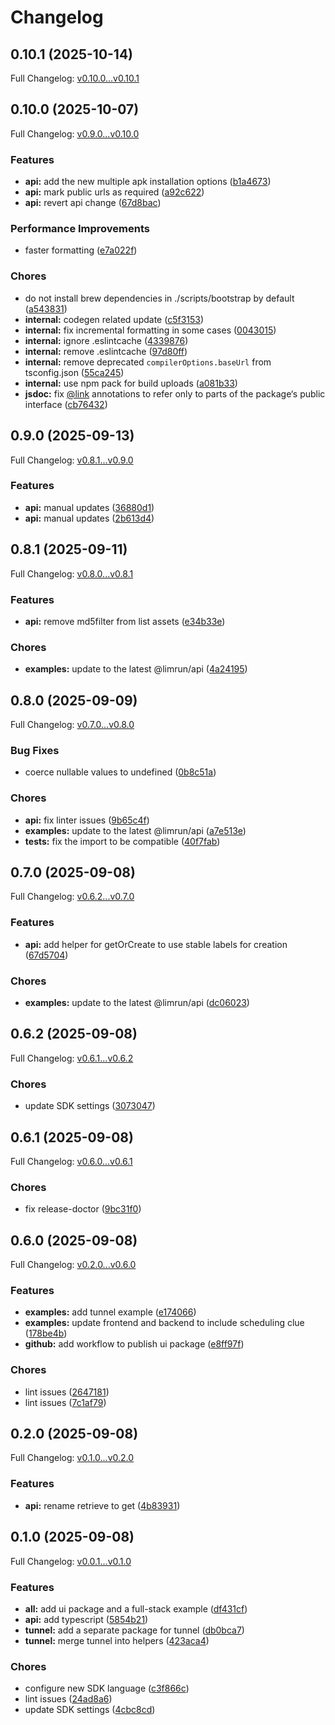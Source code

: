 # Changelog

## 0.10.1 (2025-10-14)

Full Changelog: [v0.10.0...v0.10.1](https://github.com/limrun-inc/typescript-sdk/compare/v0.10.0...v0.10.1)

## 0.10.0 (2025-10-07)

Full Changelog: [v0.9.0...v0.10.0](https://github.com/limrun-inc/typescript-sdk/compare/v0.9.0...v0.10.0)

### Features

* **api:** add the new multiple apk installation options ([b1a4673](https://github.com/limrun-inc/typescript-sdk/commit/b1a4673f84bbc9ed4de55a8a458ad7ea9e9eda0e))
* **api:** mark public urls as required ([a92c622](https://github.com/limrun-inc/typescript-sdk/commit/a92c622bb1a0a1d929158dad399f1e5b6e04c734))
* **api:** revert api change ([67d8bac](https://github.com/limrun-inc/typescript-sdk/commit/67d8bac803a1dc79983e3a30e7c67aca00358098))


### Performance Improvements

* faster formatting ([e7a022f](https://github.com/limrun-inc/typescript-sdk/commit/e7a022fd1e84f3bf92b196d44164a6ee6a135a91))


### Chores

* do not install brew dependencies in ./scripts/bootstrap by default ([a543831](https://github.com/limrun-inc/typescript-sdk/commit/a543831fd8915896f3b6565864ba460003a65d9d))
* **internal:** codegen related update ([c5f3153](https://github.com/limrun-inc/typescript-sdk/commit/c5f3153c2c83b31f0aa26b491a461b60b4e73762))
* **internal:** fix incremental formatting in some cases ([0043015](https://github.com/limrun-inc/typescript-sdk/commit/00430153b9be1a8325e6cacfa9df044f5e46a129))
* **internal:** ignore .eslintcache ([4339876](https://github.com/limrun-inc/typescript-sdk/commit/433987662250c855eb8b9db9d2de5311ef3625d4))
* **internal:** remove .eslintcache ([97d80ff](https://github.com/limrun-inc/typescript-sdk/commit/97d80ff1fe59b16bbbf20b4be0398ad7a5b91c88))
* **internal:** remove deprecated `compilerOptions.baseUrl` from tsconfig.json ([55ca245](https://github.com/limrun-inc/typescript-sdk/commit/55ca2453910e5efb7852ca9fbe8db464bcf02797))
* **internal:** use npm pack for build uploads ([a081b33](https://github.com/limrun-inc/typescript-sdk/commit/a081b33aa80cf91addb1286d365955c3911020ec))
* **jsdoc:** fix [@link](https://github.com/link) annotations to refer only to parts of the package‘s public interface ([cb76432](https://github.com/limrun-inc/typescript-sdk/commit/cb764327f88eab2b87e0adf784e43df2461add02))

## 0.9.0 (2025-09-13)

Full Changelog: [v0.8.1...v0.9.0](https://github.com/limrun-inc/typescript-sdk/compare/v0.8.1...v0.9.0)

### Features

* **api:** manual updates ([36880d1](https://github.com/limrun-inc/typescript-sdk/commit/36880d1793fbb6de43013d2891c069aa941a0641))
* **api:** manual updates ([2b613d4](https://github.com/limrun-inc/typescript-sdk/commit/2b613d4fcafeb69a77b8ef5edbe0eafea96ad615))

## 0.8.1 (2025-09-11)

Full Changelog: [v0.8.0...v0.8.1](https://github.com/limrun-inc/typescript-sdk/compare/v0.8.0...v0.8.1)

### Features

* **api:** remove md5filter from list assets ([e34b33e](https://github.com/limrun-inc/typescript-sdk/commit/e34b33eb60bb37e557a4d898dfc073427fc8acd8))


### Chores

* **examples:** update to the latest @limrun/api ([4a24195](https://github.com/limrun-inc/typescript-sdk/commit/4a241955518cd9ae68bd9859e83958cb01447138))

## 0.8.0 (2025-09-09)

Full Changelog: [v0.7.0...v0.8.0](https://github.com/limrun-inc/typescript-sdk/compare/v0.7.0...v0.8.0)

### Bug Fixes

* coerce nullable values to undefined ([0b8c51a](https://github.com/limrun-inc/typescript-sdk/commit/0b8c51a581fe97fcc9c2cd7016a3cceee0700d67))


### Chores

* **api:** fix linter issues ([9b65c4f](https://github.com/limrun-inc/typescript-sdk/commit/9b65c4f773a08bd85f23fdcbf2c6e2ae727d7a08))
* **examples:** update to the latest @limrun/api ([a7e513e](https://github.com/limrun-inc/typescript-sdk/commit/a7e513e29c8948109dc0e2cb00d15a030e2cb7a3))
* **tests:** fix the import to be compatible ([40f7fab](https://github.com/limrun-inc/typescript-sdk/commit/40f7fabcf473c28b1a711a8ea524624a3a982e21))

## 0.7.0 (2025-09-08)

Full Changelog: [v0.6.2...v0.7.0](https://github.com/limrun-inc/typescript-sdk/compare/v0.6.2...v0.7.0)

### Features

* **api:** add helper for getOrCreate to use stable labels for creation ([67d5704](https://github.com/limrun-inc/typescript-sdk/commit/67d5704040efe16725e2ade021f03787c570a417))


### Chores

* **examples:** update to the latest @limrun/api ([dc06023](https://github.com/limrun-inc/typescript-sdk/commit/dc0602334afe8af257312ae5cfbd6a3710ec4872))

## 0.6.2 (2025-09-08)

Full Changelog: [v0.6.1...v0.6.2](https://github.com/limrun-inc/typescript-sdk/compare/v0.6.1...v0.6.2)

### Chores

* update SDK settings ([3073047](https://github.com/limrun-inc/typescript-sdk/commit/3073047142a387364e14634af10ebceb0fe6503e))

## 0.6.1 (2025-09-08)

Full Changelog: [v0.6.0...v0.6.1](https://github.com/limrun-inc/typescript-sdk/compare/v0.6.0...v0.6.1)

### Chores

* fix release-doctor ([9bc31f0](https://github.com/limrun-inc/typescript-sdk/commit/9bc31f06380c83f0acaf0fbd0d6a7924ec521b5b))

## 0.6.0 (2025-09-08)

Full Changelog: [v0.2.0...v0.6.0](https://github.com/limrun-inc/typescript-sdk/compare/v0.2.0...v0.6.0)

### Features

* **examples:** add tunnel example ([e174066](https://github.com/limrun-inc/typescript-sdk/commit/e174066fd66892daf58a9c9769ca41d7e3eb618f))
* **examples:** update frontend and backend to include scheduling clue ([178be4b](https://github.com/limrun-inc/typescript-sdk/commit/178be4b4e9f4e683977e17a53bb7668c0b96645f))
* **github:** add workflow to publish ui package ([e8ff97f](https://github.com/limrun-inc/typescript-sdk/commit/e8ff97fd4105a67a0e044520c062056a0939709f))


### Chores

* lint issues ([2647181](https://github.com/limrun-inc/typescript-sdk/commit/26471818e3fdbb5d9a1604cb1bd66e92aa5685dd))
* lint issues ([7c1af79](https://github.com/limrun-inc/typescript-sdk/commit/7c1af79f1c9bbcaa5a7cda911178549a81a95754))

## 0.2.0 (2025-09-08)

Full Changelog: [v0.1.0...v0.2.0](https://github.com/limrun-inc/typescript-sdk/compare/v0.1.0...v0.2.0)

### Features

* **api:** rename retrieve to get ([4b83931](https://github.com/limrun-inc/typescript-sdk/commit/4b83931741aa63ad47bd6937635c0ec28a63c763))

## 0.1.0 (2025-09-08)

Full Changelog: [v0.0.1...v0.1.0](https://github.com/limrun-inc/typescript-sdk/compare/v0.0.1...v0.1.0)

### Features

* **all:** add ui package and a full-stack example ([df431cf](https://github.com/limrun-inc/typescript-sdk/commit/df431cfc1da64b6720ef9c37b43e8267c8adf378))
* **api:** add typescript ([5854b21](https://github.com/limrun-inc/typescript-sdk/commit/5854b2103275c329f16e71076d3d351b0e3a6f1a))
* **tunnel:** add a separate package for tunnel ([db0bca7](https://github.com/limrun-inc/typescript-sdk/commit/db0bca77d5ce7187b55932be06d742dca7d224fd))
* **tunnel:** merge tunnel into helpers ([423aca4](https://github.com/limrun-inc/typescript-sdk/commit/423aca4097855c0951f191621a4306d27617fc30))


### Chores

* configure new SDK language ([c3f866c](https://github.com/limrun-inc/typescript-sdk/commit/c3f866cf68d0b38c563e468829cda6b5696e5969))
* lint issues ([24ad8a6](https://github.com/limrun-inc/typescript-sdk/commit/24ad8a6bf638cfadb9814b917b1ce850cdcab218))
* update SDK settings ([4cbc8cd](https://github.com/limrun-inc/typescript-sdk/commit/4cbc8cd834e79b91452d19c7a1b813d1da5d94cf))
